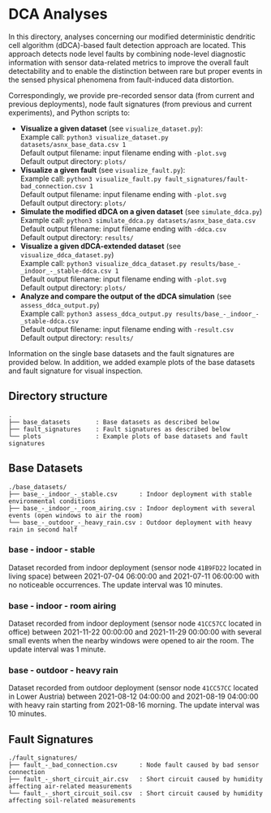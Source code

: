 # DCA Analyses #

In this directory, analyses concerning our modified deterministic dendritic cell algorithm (dDCA)-based fault detection approach are located.
This approach detects node level faults by combining node-level diagnostic information with sensor data-related metrics to improve the overall fault detectability and to enable the distinction between rare but proper events in the sensed physical phenomena from fault-induced data distortion.

Correspondingly, we provide pre-recorded sensor data (from current and previous deployments), node fault signatures (from previous and current experiments), and Python scripts to:

* **Visualize a given dataset** (see `visualize_dataset.py`):  
  Example call: `python3 visualize_dataset.py datasets/asnx_base_data.csv 1`  
  Default output filename: input filename ending with `-plot.svg`  
  Default output directory: `plots/`
* **Visualize a given fault** (see `visualize_fault.py`):  
  Example call: `python3 visualize_fault.py fault_signatures/fault-bad_connection.csv 1`  
  Default output filename: input filename ending with `-plot.svg`  
  Default output directory: `plots/`
* **Simulate the modified dDCA on a given dataset** (see `simulate_ddca.py`)  
  Example call: `python3 simulate_ddca.py datasets/asnx_base_data.csv`  
  Default output filename: input filename ending with `-ddca.csv`  
  Default output directory: `results/`
* **Visualize a given dDCA-extended dataset** (see `visualize_ddca_dataset.py`)  
  Example call: `python3 visualize_ddca_dataset.py results/base_-_indoor_-_stable-ddca.csv 1`  
  Default output filename: input filename ending with `-plot.svg`  
  Default output directory: `plots/`
* **Analyze and compare the output of the dDCA simulation** (see `assess_ddca_output.py`)  
  Example call: `python3 assess_ddca_output.py results/base_-_indoor_-_stable-ddca.csv`  
  Default output filename: input filename ending with `-result.csv`  
  Default output directory: `results/`

Information on the single base datasets and the fault signatures are provided below.
In addition, we added example plots of the base datasets and fault signature for visual inspection.


## Directory structure ##

```
.
├── base_datasets       : Base datasets as described below
├── fault_signatures    : Fault signatures as described below
└── plots               : Example plots of base datasets and fault signatures
```


## Base Datasets ##

```
./base_datasets/
├── base_-_indoor_-_stable.csv      : Indoor deployment with stable environmental conditions
├── base_-_indoor_-_room_airing.csv : Indoor deployment with several events (open windows to air the room)
└── base_-_outdoor_-_heavy_rain.csv : Outdoor deployment with heavy rain in second half
```

### base - indoor - stable ###

Dataset recorded from indoor deployment (sensor node `41B9FD22` located in living space) between 2021-07-04 06:00:00 and 2021-07-11 06:00:00 with no noticeable occurrences.
The update interval was 10 minutes.


### base - indoor - room airing ###

Dataset recorded from indoor deployment (sensor node `41CC57CC` located in office) between 2021-11-22 00:00:00 and 2021-11-29 00:00:00 with several small events when the nearby windows were opened to air the room.
The update interval was 1 minute.


### base - outdoor - heavy rain ###

Dataset recorded from outdoor deployment (sensor node `41CC57CC` located in Lower Austria) between 2021-08-12 04:00:00 and 2021-08-19 04:00:00 with heavy rain starting from 2021-08-16 morning.
The update interval was 10 minutes.


## Fault Signatures ##

```
./fault_signatures/
├── fault_-_bad_connection.csv      : Node fault caused by bad sensor connection
├── fault_-_short_circuit_air.csv   : Short circuit caused by humidity affecting air-related measurements
└── fault_-_short_circuit_soil.csv  : Short circuit caused by humidity affecting soil-related measurements
```
